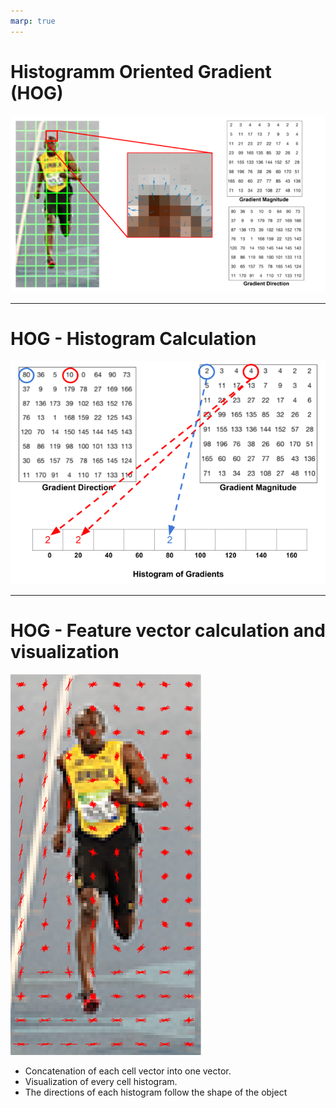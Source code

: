 ```yaml
---
marp: true
---
```


# Histogramm Oriented Gradient (HOG)

![](/assets/images/hog-cell-gradients-768x432.png)

---

# HOG - Histogram Calculation

![](/assets/images/hog-histogram-1.png)

---

# HOG - Feature vector calculation and visualization

![](/assets/images/hog-visualization.png)

 - Concatenation of each cell vector into one vector.
 - Visualization of every cell histogram.
 - The directions of each histogram follow the shape of the object
